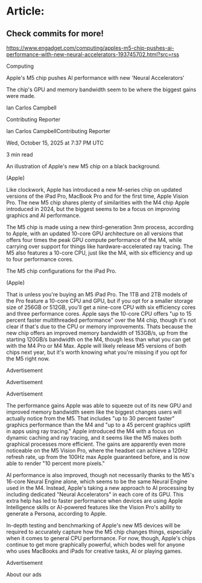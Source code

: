 # Article:

## Check commits for more!
https://www.engadget.com/computing/apples-m5-chip-pushes-ai-performance-with-new-neural-accelerators-193745702.html?src=rss

Computing

Apple's M5 chip pushes AI performance with new 'Neural Accelerators'

The chip's GPU and memory bandwidth seem to be where the biggest gains were made.

Ian Carlos Campbell

Contributing Reporter

Ian Carlos CampbellContributing Reporter

Wed, October 15, 2025 at 7:37 PM UTC

3 min read

An illustration of Apple's new M5 chip on a black background.

(Apple)

Like clockwork, Apple has introduced a new M-series chip on updated versions of the iPad Pro, MacBook Pro and for the first time, Apple Vision Pro. The new M5 chip shares plenty of similarities with the M4 chip Apple introduced in 2024, but the biggest seems to be a focus on improving graphics and AI performance.

The M5 chip is made using a new third-generation 3nm process, according to Apple, with an updated 10-core GPU architecture on all versions that offers four times the peak GPU compute performance of the M4, while carrying over support for things like hardware-accelerated ray tracing. The M5 also features a 10-core CPU, just like the M4, with six efficiency and up to four performance cores.

The M5 chip configurations for the iPad Pro.

(Apple)

That is unless you're buying an M5 iPad Pro. The 1TB and 2TB models of the Pro feature a 10-core CPU and GPU, but if you opt for a smaller storage size of 256GB or 512GB, you'll get a nine-core CPU with six efficiency cores and three performance cores. Apple says the 10-core CPU offers "up to 15 percent faster multithreaded performance" over the M4 chip, though it's not clear if that's due to the CPU or memory improvements. Thats because the new chip offers an improved memory bandwidth of 153GB/s, up from the starting 120GB/s bandwidth on the M4, though less than what you can get with the M4 Pro or M4 Max. Apple will likely release M5 versions of both chips next year, but it's worth knowing what you're missing if you opt for the M5 right now.

Advertisement

Advertisement

Advertisement

The performance gains Apple was able to squeeze out of its new GPU and improved memory bandwidth seem like the biggest changes users will actually notice from the M5. That includes "up to 30 percent faster" graphics performance than the M4 and "up to a 45 percent graphics uplift in apps using ray tracing." Apple introduced the M4 with a focus on dynamic caching and ray tracing, and it seems like the M5 makes both graphical processes more efficient. The gains are apparently even more noticeable on the M5 Vision Pro, where the headset can achieve a 120Hz refresh rate, up from the 100Hz max Apple guaranteed before, and is now able to render "10 percent more pixels."

AI performance is also improved, though not necessarily thanks to the M5's 16-core Neural Engine alone, which seems to be the same Neural Engine used in the M4. Instead, Apple's taking a new approach to AI processing by including dedicated "Neural Accelerators" in each core of its GPU. This extra help has led to faster performance when devices are using Apple Intelligence skills or AI-powered features like the Vision Pro's ability to generate a Persona, according to Apple.

In-depth testing and benchmarking of Apple's new M5 devices will be required to accurately capture how the M5 chip changes things, especially when it comes to general CPU performance. For now, though, Apple's chips continue to get more graphically powerful, which bodes well for anyone who uses MacBooks and iPads for creative tasks, AI or playing games.

Advertisement

About our ads